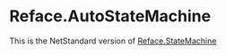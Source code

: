 # Reface.AutoStateMachine

This is the NetStandard version of [Reface.StateMachine](https://github.com/ShimizuShiori/Reface.StateMachine)
